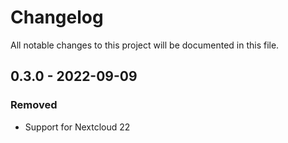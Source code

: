 # Changelog
All notable changes to this project will be documented in this file.

## 0.3.0 - 2022-09-09
### Removed
- Support for Nextcloud 22
